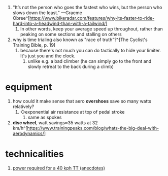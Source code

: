 1. "It’s not the person who goes the fastest who wins, but the person who slows down the least." —Graeme Obree^[https://www.bikeradar.com/features/why-its-faster-to-ride-hard-into-a-headwind-than-with-a-tailwind/]
	1. In other words, keep your average speed up throughout, rather than peaking on some sections and stalling on others
2. why is time trialing also known as "race of truth"?^[The Cyclist's Training Bible, p. 19]
	1. because there's not much you can do tactically to hide your limiter. It's just you and the clock.
		1. unlike e.g. a bad climber (he can simply go to the front and slowly retreat to the back during a climb)

# equipment
1. how could it make sense that aero **overshoes** save so many watts relatively?
	1. ◇exponential air resistance at top of pedal stroke
		1. same as spokes
2. **disc wheel**, watt savings≈35 watts at 32 km/h^[https://www.trainingpeaks.com/blog/whats-the-big-deal-with-aerodynamics/]

# technicalities
1. [power required for a 40 kph TT (anecdotes)](https://www.trainerroad.com/forum/t/power-required-for-a-40kph-tt/64520)